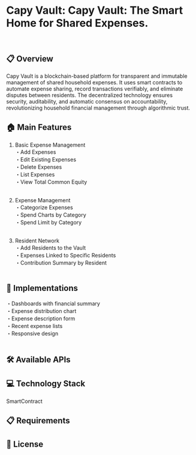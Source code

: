# Capy Vault: Capy Vault: The Smart Home for Shared Expenses.     <br /> <br />
## 📋 Overview
Capy Vault is a blockchain-based platform for transparent and immutable management of shared household expenses. It uses smart contracts to automate expense sharing, record transactions verifiably, and eliminate disputes between residents. The decentralized technology ensures security, auditability, and automatic consensus on accountability, revolutionizing household financial management through algorithmic trust.

## 🏠 Main Features
  1. Basic Expense Management <br />
  ・Add Expenses <br />
  ・Edit Existing Expenses <br />
  ・Delete Expenses <br />
  ・List Expenses <br />
  ・View Total Common Equity <br /> <br />

  2. Expense Management <br />
  ・Categorize Expenses <br />
  ・Spend Charts by Category <br />
  ・Spend Limit by Category <br /> <br />

  3. Resident Network <br /> 
  ・Add Residents to the Vault <br />
  ・Expenses Linked to Specific Residents <br />
  ・Contribution Summary by Resident <br /> <br />

## 💼 Implementations <br /> 
・Dashboards with financial summary <br />
・Expense distribution chart <br />
・Expense description form <br />
・Recent expense lists <br />
・Responsive design <br /> <br />

## 🛠️ Available APIs <br />


## 💻 Technology Stack <br />
SmartContract <br /> 



## 📋 Requirements <br />



## 📝 License 

